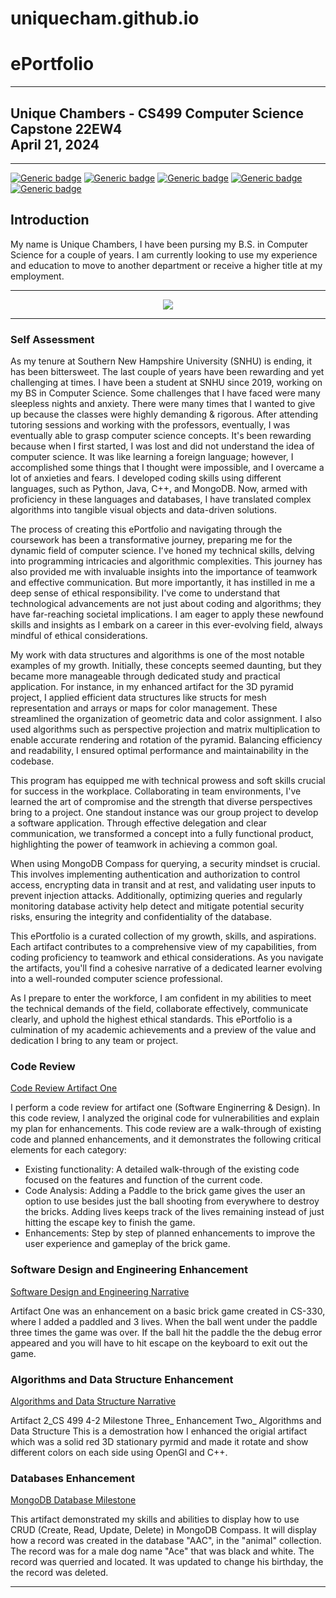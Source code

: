 # uniquecham.github.io

# ePortfolio

---

## Unique Chambers - CS499 Computer Science Capstone 22EW4<br>April 21, 2024

---

[![Generic badge](https://img.shields.io/badge/page_builder-GitHub_Pages-pink.svg)](https://pages.github.com/) [![Generic badge](https://img.shields.io/badge/language-Markdown_\|_HTML-cyan.svg)](https://www.markdownguide.org/) [![Generic badge](https://img.shields.io/badge/collaboration_tool-GitHub_Desktop-purple.svg)](https://desktop.github.com/) [![Generic badge](https://img.shields.io/badge/editor-Markdown_Monster-pink.svg)](https://markdownmonster.west-wind.com/) [![Generic badge](https://img.shields.io/badge/license-MIT-green.svg)](LICENSE)

## Introduction

My name is Unique Chambers, I have been pursing my B.S. in Computer Science for a couple of years. I am currently looking to use my experience and education to move to another department or receive a higher title at my employment.&nbsp;

---

<div style="text-align: center;">
    <a href="https://arsari.github.io/ePortfolio" title="ePortfolio Home Page"><img src="https://img.shields.io/badge/Home-ePortfolio-blue.svg?style=for-the-badge&logo=homeassistant" /></a>
</div>

---

### Self Assessment

As my tenure at Southern New Hampshire University (SNHU) is ending, it has been bittersweet. The last couple of years have been rewarding and yet challenging at times. I have been a student at SNHU since 2019, working on my BS in Computer Science. Some challenges that I have faced were many sleepless nights and anxiety. There were many times that I wanted to give up because the classes were highly demanding &amp; rigorous. After attending tutoring sessions and working with the professors, eventually, I was eventually able to grasp computer science concepts. It's been rewarding because when I first started, I was lost and did not understand the idea of computer science. It was like learning a foreign language; however, I accomplished some things that I thought were impossible, and I overcame a lot of anxieties and fears. I developed coding skills using different languages, such as Python, Java, C++, and MongoDB. Now, armed with proficiency in these languages and databases, I have translated complex algorithms into tangible visual objects and data-driven solutions.

The process of creating this ePortfolio and navigating through the coursework has been a transformative journey, preparing me for the dynamic field of computer science. I've honed my technical skills, delving into programming intricacies and algorithmic complexities. This journey has also provided me with invaluable insights into the importance of teamwork and effective communication. But more importantly, it has instilled in me a deep sense of ethical responsibility. I've come to understand that technological advancements are not just about coding and algorithms; they have far-reaching societal implications. I am eager to apply these newfound skills and insights as I embark on a career in this ever-evolving field, always mindful of ethical considerations.

My work with data structures and algorithms is one of the most notable examples of my growth. Initially, these concepts seemed daunting, but they became more manageable through dedicated study and practical application. For instance, in my enhanced artifact for the 3D pyramid project, I applied efficient data structures like structs for mesh representation and arrays or maps for color management. These streamlined the organization of geometric data and color assignment. I also used algorithms such as perspective projection and matrix multiplication to enable accurate rendering and rotation of the pyramid. Balancing efficiency and readability, I ensured optimal performance and maintainability in the codebase.

This program has equipped me with technical prowess and soft skills crucial for success in the workplace. Collaborating in team environments, I've learned the art of compromise and the strength that diverse perspectives bring to a project. One standout instance was our group project to develop a software application. Through effective delegation and clear communication, we transformed a concept into a fully functional product, highlighting the power of teamwork in achieving a common goal.

When using MongoDB Compass for querying, a security mindset is crucial. This involves implementing authentication and authorization to control access, encrypting data in transit and at rest, and validating user inputs to prevent injection attacks. Additionally, optimizing queries and regularly monitoring database activity help detect and mitigate potential security risks, ensuring the integrity and confidentiality of the database.

This ePortfolio is a curated collection of my growth, skills, and aspirations. Each artifact contributes to a comprehensive view of my capabilities, from coding proficiency to teamwork and ethical considerations. As you navigate the artifacts, you'll find a cohesive narrative of a dedicated learner evolving into a well-rounded computer science professional.

As I prepare to enter the workforce, I am confident in my abilities to meet the technical demands of the field, collaborate effectively, communicate clearly, and uphold the highest ethical standards. This ePortfolio is a culmination of my academic achievements and a preview of the value and dedication I bring to any team or project.

### Code Review

[Code Review Artifact One](https://youtu.be/aW5Z4jFfNMo "Brick Game Code Review Video")<br/>

I perform a code review for artifact one (Software Enginerring & Design). In this code review, I analyzed the original code for vulnerabilities and explain my plan for enhancements. This code review are a walk-through of existing code and planned enhancements, and it demonstrates the following critical elements for each category:

* Existing functionality: A detailed walk-through of the existing code focused on the features and function of the current code.
* Code Analysis: Adding a Paddle to the brick game gives the user an option to use besides just the ball shooting from everywhere to destroy the bricks. Adding lives keeps track of the lives remaining instead of just hitting the escape key to finish the game. 
* Enhancements: Step by step of planned enhancements to improve the user experience and gameplay of the brick game.

### Software Design and Engineering Enhancement

[Software Design and Engineering Narrative](ArtifactOne_3-2MilestoneTwo_CS499.pdf "Software Design and Engineering - Brick Game")


Artifact One was an enhancement on a basic brick game created in CS-330, where I added a paddled and 3 lives. When the ball went under the paddle three times the game was over. If the ball hit the paddle the the debug error appeared and you will have to hit escape on the keyboard to exit out the game.

### Algorithms and Data Structure Enhancement

[Algorithms and Data Structure Narrative](Revised%203-2%20Milestone%20Two%20Enhancement%20One%20(1).pdf "Algorithms and Data Structure - Pyramid")
	
Artifact 2_CS 499 4-2 Milestone Three_ Enhancement Two_ Algorithms and Data Structure
This is a demostration how I enhanced the origial artifact which was a solid red 3D stationary pyrmid and made it rotate and show different colors on each side using OpenGl and C++. 

### Databases Enhancement

[MongoDB Database Milestone](MongoDB_Database%20Milestone_CS%20499_Unique_Chambers.pdf)


This artifact demonstrated my skills and abilities to display how to use  CRUD (Create, Read, Update, Delete) in MongoDB Compass. It will display how a record was created in the database "AAC", in the "animal" collection. The record was for a male dog name "Ace" that was black and white. The record was querried and located. It was updated to change his birthday, the the record was deleted. 

---


